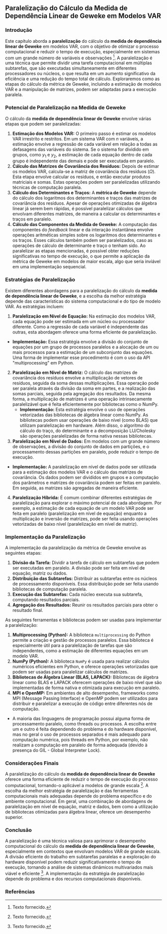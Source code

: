 ## Paralelização do Cálculo da Medida de Dependência Linear de Geweke em Modelos VAR

### Introdução
Este capítulo aborda a **paralelização** do cálculo da **medida de dependência linear de Geweke** em modelos VAR, com o objetivo de otimizar o processo computacional e reduzir o tempo de execução, especialmente em sistemas com um grande número de variáveis e observações [^1]. A paralelização é uma técnica que permite dividir uma tarefa computacional em múltiplas subtarefas, que são executadas simultaneamente em diferentes processadores ou núcleos, o que resulta em um aumento significativo da eficiência e uma redução do tempo total de cálculo. Exploraremos como as etapas do cálculo da métrica de Geweke, incluindo a estimação de modelos VAR e a manipulação de matrizes, podem ser adaptadas para a execução paralela.

### Potencial de Paralelização na Medida de Geweke

O cálculo da **medida de dependência linear de Geweke** envolve várias etapas que podem ser paralelizadas:
1. **Estimação dos Modelos VAR:** O primeiro passo é estimar os modelos VAR irrestrito e restritos. Em um sistema VAR com $n$ variáveis, a estimação envolve a regressão de cada variável em relação a todas as defasagens das variáveis do sistema. Se o sistema for dividido em grupos, como $y_1$ e $y_2$, a estimação de cada equação dentro de cada grupo é independente das demais e pode ser executada em paralelo.
2. **Cálculo das Matrizes de Covariância dos Resíduos:** Depois de estimar os modelos VAR, calcula-se a matriz de covariância dos resíduos ($\Omega$). Esta etapa envolve calcular os resíduos, e então executar produtos matriciais e somas. Estas operações podem ser paralelizadas utilizando técnicas de computação paralela.
3.  **Cálculo dos Determinantes e Traços:** A **métrica de Geweke** depende do cálculo dos logaritmos dos determinantes e traços das matrizes de covariância dos resíduos. Apesar de operações otimizadas de álgebra linear já serem bem rápidas, é possível paralelizar cálculos que envolvam diferentes matrizes, de maneira a calcular os determinantes e traços em paralelo.
4.  **Cálculo das Componentes da Medida de Geweke:** A computação das componentes do *feedback* linear e da interação instantânea envolve operações aritméticas simples sobre os logaritmos dos determinantes e os traços. Esses cálculos também podem ser paralelizados, caso as operações de cálculo de determinante e traço o tenham sido.
Ao paralelizar as etapas mencionadas, é possível obter reduções significativas no tempo de execução, o que permite a aplicação da métrica de Geweke em modelos de maior escala, algo que seria inviável em uma implementação sequencial.

### Estratégias de Paralelização

Existem diferentes abordagens para a paralelização do cálculo da **medida de dependência linear de Geweke**, e a escolha da melhor estratégia depende das características do sistema computacional e do tipo de modelo VAR. As estratégias incluem:
1.  **Paralelização em Nível de Equação:** Na estimação dos modelos VAR, cada equação pode ser estimada em um núcleo ou processador diferente. Como a regressão de cada variável é independente das outras, esta abordagem oferece uma forma eficiente de paralelização.
   *   **Implementação:** Essa estratégia envolve a divisão do conjunto de equações por um grupo de processos paralelos e a alocação de um ou mais processos para a estimação de um subconjunto das equações. Uma forma de implementar esse procedimento é com o uso da API "multiprocessing" em Python.
2.  **Paralelização em Nível de Matriz:** O cálculo das matrizes de covariância dos resíduos envolve a multiplicação de vetores de resíduos, seguida da soma dessas multiplicações. Essa operação pode ser paralela através da divisão da soma em partes, e a realização das somas parciais, seguida pela agregação dos resultados. Da mesma forma, a multiplicação de matrizes é uma operação intrinsecamente paralelizável que é feita eficientemente por bibliotecas como o NumPy.
    *   **Implementação:**  Esta estratégia envolve o uso de operações vetorizadas das bibliotecas de álgebra linear como NumPy. As bibliotecas podem usar operações de baixo nível (como BLAS) que utilizam paralelização em hardware. Além disso, o algoritmo do cálculo do traço, do determinante e a decomposição LU/Cholesky são operações paralelizadas de forma nativa nessas bibliotecas.
3.  **Paralelização em Nível de Dados:** Em modelos com um grande número de observações, a divisão do conjunto de dados em partições, e o processamento dessas partições em paralelo, pode reduzir o tempo de execução.
   * **Implementação:** A paralelização em nível de dados pode ser utilizada para a estimação dos modelos VAR e o cálculo das matrizes de covariância. Os dados podem ser divididos em grupos e a computação dos parâmetros e matrizes de covariância podem ser feitas em paralelo. Em seguida, as matrizes são agregadas de maneira eficiente.
4.  **Paralelização Híbrida:** É comum combinar diferentes estratégias de paralelização para explorar o máximo potencial de cada abordagem. Por exemplo, a estimação de cada equação de um modelo VAR pode ser feita em paralelo (paralelização em nível de equação) enquanto a multiplicação e inversão de matrizes, pode ser feita usando operações vetorizadas de baixo nível (paralelização em nível de matriz).

### Implementação da Paralelização

A implementação da paralelização da métrica de Geweke envolve as seguintes etapas:
1.  **Divisão da Tarefa:** Dividir a tarefa de cálculo em subtarefas que podem ser executadas em paralelo. A divisão pode ser feita em nível de equação, matriz ou dados.
2.  **Distribuição das Subtarefas:** Distribuir as subtarefas entre os núcleos de processamento disponíveis. Essa distribuição pode ser feita usando bibliotecas de computação paralela.
3.  **Execução das Subtarefas:** Cada núcleo executa sua subtarefa, computando resultados parciais.
4.  **Agregação dos Resultados:** Reunir os resultados parciais para obter o resultado final.

As seguintes ferramentas e bibliotecas podem ser usadas para implementar a paralelização:
1.  **Multiprocessing (Python):** A biblioteca `multiprocessing` do Python permite a criação e gestão de processos paralelos. Essa biblioteca é especialmente útil para a paralelização de tarefas que são independentes, como a estimação de diferentes equações em um modelo VAR.
2. **NumPy (Python):** A biblioteca `NumPy` é usada para realizar cálculos numéricos eficientes em Python, e oferece operações vetorizadas que podem ser usadas para paralelizar cálculos de matrizes.
3.  **Bibliotecas de Álgebra Linear (BLAS, LAPACK):** Bibliotecas de álgebra linear como BLAS e LAPACK oferecem operações de baixo nível que são implementadas de forma nativa e otimizada para execução em paralelo.
4.  **MPI e OpenMP:** Em ambientes de alto desempenho, frameworks como MPI (Message Passing Interface) e OpenMP podem ser utilizados para distribuir e paralelizar a execução de código entre diferentes nós de computação.
   * A maioria das linguagens de programação possui alguma forma de processamento paralelo, como threads ou processos. A escolha entre um e outro é feita dependendo do problema e do hardware disponível, mas no geral o uso de processos separados é mais adequado para computação numérica, pois threads em Python, por exemplo, não realizam a computação em paralelo de forma adequada (devido à presença do GIL - Global Interpreter Lock).
### Considerações Finais
A paralelização do cálculo da **medida de dependência linear de Geweke** oferece uma forma eficiente de reduzir o tempo de execução do processo computacional, tornando-o aplicável a modelos de grande escala [^1]. A escolha da melhor estratégia de paralelização e das ferramentas computacionais mais adequadas depende do problema específico e do ambiente computacional. Em geral, uma combinação de abordagens de paralelização em nível de equação, matriz e dados, bem como a utilização de bibliotecas otimizadas para álgebra linear, oferece um desempenho superior.

### Conclusão
A paralelização é uma técnica valiosa para aprimorar o desempenho computacional do cálculo da **medida de dependência linear de Geweke**, especialmente em contextos que envolvam modelos VAR de grande escala. A divisão eficiente do trabalho em subtarefas paralelas e a exploração do hardware disponível podem reduzir significativamente o tempo de execução, tornando a análise de sistemas dinâmicos multivariados mais viável e eficiente [^1]. A implementação da estratégia de paralelização depende do problema e dos recursos computacionais disponíveis.

### Referências
[^1]: Texto fornecido.
<!-- END -->
